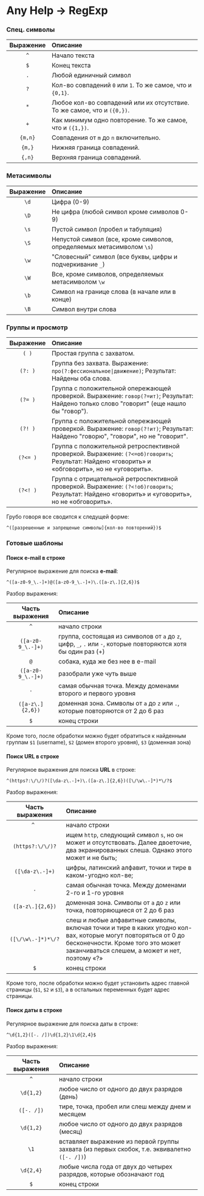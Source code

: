 # Any Help -> RegExp
### Спец. символы

Выражение | Описание
:-------: | :-------
`^` | Начало текста
`$` | Конец текста
`.` | Любой единичный символ
`?` | Кол-во совпадений `0` или `1`. То же самое, что и `{0,1}`.
`*` | Любое кол-во совпадений или их отсутствие. То же самое, что и `({0,})`.
`+` | Как минимум одно повторение. То же самое, что и `({1,})`.
`{m,n}` | Совпадения от `m` до `n` включительно.
`{m,}` | Нижняя граница совпадений.
`{,n}` | Верхняя граница совпадений.


### Метасимволы

Выражение | Описание
:-------: | :-------
`\d` | Цифра (0-9)
`\D` | Не цифра (любой символ кроме символов 0-9)
`\s` | Пустой символ (пробел и табуляция)
`\S` | Непустой символ (все, кроме символов, определяемых метасимволом `\s`)
`\w` | "Словесный" символ (все буквы, цифры и подчеркивание `_`)
`\W` | Все, кроме символов, определяемых метасимволом `\w`
`\b` | Символ на границе слова (в начале или в конце)
`\B` | Символ внутри слова


### Группы и просмотр

Выражение | Описание
:-------: | :-------
`( )` | Простая группа с захватом.
`(?: )` | Группа без захвата. Выражение: `про(?:фессиональное\|движение)`; Результат: Найдены оба слова.
`(?= )` | Группа с положительной опережающей проверкой. Выражение: `говор(?=ит)`; Результат: Найдено только слово "говорит" (еще нашло бы "говор").
`(?! )` | Группа с положительной опережающей проверкой. Выражение: `говор(?!ит)`; Результат: Найдено "говорю", "говори", но не "говорит".
`(?<= )` | Группа с положительной ретроспективной проверкой. Выражение: `(?<=об)говорить`; Результат: Найдено «говорить» и «обговорить», но не «уговорить».
`(?<! )` | Группа с отрицательной ретроспективной проверкой. Выражение: `(?<!об)говорить`; Результат: Найдено «говорить» и «уговорить», но не «обговорить».

Грубо говоря все сводится к следущей форме:

```^([разрешенные и запрещеные символы]{кол-во повторений})$```

### Готовые шаблоны
#### Поиск e-mail в строке
Регулярное выражение для поиска **e-mail**:

```^([a-z0-9_\.-]+)@([a-z0-9_\.-]+)\.([a-z\.]{2,6})$```

Разбор выражения:

Часть выражения | Описание
:-------------: | :-------
`^` | начало строки
`([a-z0-9_\.-]+)` | группа, состоящая из символов от `a` до `z`, цифр, `_`, `.` или `-`, которые повторяются хотя бы один раз (+)
`@` | собака, куда же без нее в e-mail
`([a-z0-9_\.-]+)` | разобрали уже чуть выше
`.` | самая обычная точка. Между доменами второго и первого уровня
`([a-z\.]{2,6})` | доменная зона. Символы от `a` до `z` или `.`, которые повторяются от 2 до 6 раз
`$` | конец строки

Кроме того, после обработки можно будет обратиться к найденным группам `$1` (username), `$2` (домен второго уровня), `$3` (доменная зона)

#### Поиск URL в строке
Регулярное выражения для поиска **URL** в строке:

```^(https?:\/\/)?([\da-z\.-]+)\.([a-z\.]{2,6})([\/\w\.-]*)*\/?$```

Разбор выражения:

Часть выражения | Описание
:-------------: | :-------
`^ ` | начало строки
`(https?:\/\/)?` | ищем `http`, следующий символ `s`, но он может и отсутствовать. Далее двоеточие, два экранированных слеша. Однако этого может и не быть;
`([\da-z\.-]+)` | цифры, латинский алфавит, точки и тире в каком-угодно кол-ве;
`.`|самая обычная точка. Между доменами 2-го и 1-го уровня
`([a-z\.]{2,6})` | доменная зона. Символы от `a` до `z` или точка, повторяющиеся от 2 до 6 раз
`([\/\w\.-]*)*\/?` | слеш и любые алфавитные символы, включая точки и тире в каких угодно кол-вах, которые могут повторяться от 0 до бесконечности. Кроме того это может заканчиваться слешем, а может и нет, поэтому «?»
`$` | конец строки

Кроме того, после обработки можно будет установить адрес главной страницы (`$1`, `$2` и `$3`), а в остальных переменных будет адрес страницы.

#### Поиск даты в строке
Регулярное выражение для поиска даты в строке:

```^\d{1,2}([-. /])\d{1,2}\1\d{2,4}$```

Разбор выражения:

Часть выражения | Описание
:-------------: | :-------
`^` | начало строки
`\d{1,2}` | любое число от одного до двух разрядов (день)
`([-. /])` | тире, точка, пробел или слеш между днем и месяцем
`\d{1,2}` | любое число от одного до двух разрядов (месяц)
`\1` | вставляет выражение из первой группы захвата (из первых скобок, т.е. эквивалетно `([-. /])`)
`\d{2,4}` | любые числа года от двух до четырех разрядов, которые обозначают год
`$` | конец строки